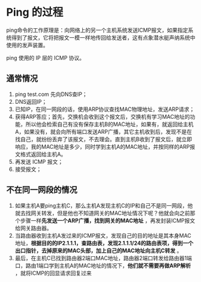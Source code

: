 # Ping 的过程

ping命令的工作原理是：向网络上的另一个主机系统发送ICMP报文，如果指定系统得到了报文，它将把报文一模一样地传回给发送者，这有点象潜水艇声纳系统中使用的发声装置。

ping 使用的 IP 层的 ICMP 协议。

## 通常情况

1. ping test.com 先向DNS查IP；
2. DNS返回IP；
3. 已知IP，在同一网段的话，使用ARP协议查找MAC物理地址，发送ARP请求；
4. 获得ARP答应；首先，交换机会收到这个报文后，交换机有学习MAC地址的功能，所以他会检索自己有没有保存主机B的MAC地址，如果有，就返回给主机A，如果没有，就会向所有端口发送ARP广播，其它主机收到后，发现不是在找自己，就纷纷丢弃了该报文，不去理会。直到主机B收到了报文后，就立即响应，我的MAC地址是多少，同时学到主机A的MAC地址，并按同样的ARP报文格式返回给主机A。
5. 再发送 ICMP 报文；
6. 接受报文；

## 不在同一网段的情况

1. 如果主机A要ping主机C，那么主机A发现主机C的IP和自己不是同一网段，他就去找网关转发，但是他也不知道网关的MAC地址情况下呢？他就会向之前那个步骤一样**先发送一个ARP广播，找到网关的MAC地址** ，再发封装ICMP报文给网关路由器。
2. 当路由器收到主机A发过来的ICMP报文，发现自己的目的地址是其本身MAC地址，**根据目的的IP2.1.1.1，查路由表，发现2.1.1.1/24的路由表项，得到一个出口指针，去掉原来的MAC头部，加上自己的MAC地址向主机C转发** 。
3. 最后，在主机C已找到路由器2端口MAC地址，路由器2端口转发给路由器1端口，路由1端口学到主机A的MAC地址的情况下，**他们就不需要再做ARP解析** ，就将ICMP的回显请求回复过来
